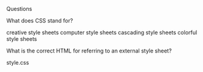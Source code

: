 Questions

What does CSS stand for?

creative style sheets
computer style sheets
cascading style sheets
colorful style sheets

What is the correct HTML for referring to an external style sheet?

<stylesheet>style.css</stylesheet>
<link rel="stylesheet" href=style.css>
<style src="style.css">
<linkstyle rel="style.css">

Where in an HTML document is the correct place to refer to an external style sheet?

in the <head> section
in the <body> section
in the <div> section
in the <footer> section

Which HTML tag is used to define an internal style sheet?

<style>
<css>
<script>
<html>

What is the practice of writing phrases without spaces or punctuation called?

Camel Casing
Under Casing
Dash Casing
Smalltalk Casing
